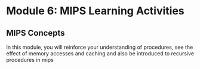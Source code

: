 # Module 6: MIPS Learning Activities



## MIPS Concepts

In this module, you will reinforce your understanding of procedures, see the effect of memory accesses and caching and also be introduced to recursive procedures in mips
